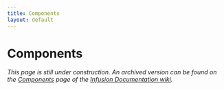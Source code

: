 ```yaml
---
title: Components
layout: default
---
```


# Components #

_This page is still under construction. An archived version can be found on the [Components](http://wiki.fluidproject.org/display/docs/Components) page of the [Infusion Documentation wiki](http://wiki.fluidproject.org/display/docs/Infusion+Documentation)._
